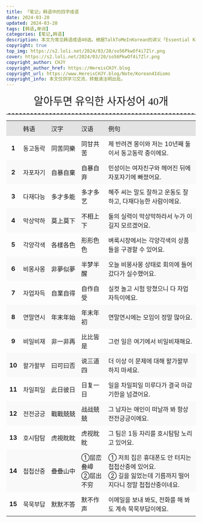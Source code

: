 ```yaml
---
title: 「笔记」韩语中的四字成语
date: 2024-03-20
updated: 2024-03-20
tags: [韩语,单词]
categories: [笔记,韩语]
description: 本文为常见韩语成语40选。根据TalkToMeInKorean的讲义「Essential Korean 4-Character Idioms」整理而成。
copyright: true
top_img: https://s2.loli.net/2024/03/20/so56PkwOf4i7Zlr.png
cover: https://s2.loli.net/2024/03/20/so56PkwOf4i7Zlr.png
copyright_author: CHJY
copyright_author_href: https://HereisCHJY.blog
copyright_url: https://www.HereisCHJY.blog/Note/Korean4Idioms
copyright_info: 本文仅供学习交流，转载请注明出处。
---
```

<html>
    <head>
        <style>
            @import url('https://fonts.googleapis.com/css2?family=Song+Myung&display=swap');
            p {
                text-align:justify;
            }
            p a {
                text-decoration: none;
                text-decoration-line: none;
                text-decoration-color: none;
                text-decoration-style: none;
                border-bottom: 2px solid #e3e3e3;
            }
            center {
                font-size: 28PX;
                font-style: bold;
                font-family: "Song Myung", serif;
            }
            hr {
                border: none; /* 移除默认的边框样式 */
                border-top: 2.5px dashed #E3E3E3; /* 设置上边框为1像素的虚线，颜色为黑色 */
            }
            table, th, td {
                border: none; /* 完全移除边框 */
                border-collapse: collapse; /* 合并边框，虽然已经移除 */
                width: 100%；
            }
            td, th {
                padding: 8px;
            }
            tr:first-child {
                background-color: #e3e3e3; /* 第一行背景色 */
            }
            tr:nth-child(odd):not(:first-child) {
                background-color: #f9f9f9; /* 灰色背景 */
                border: 0;
            }
            tr:nth-child(even) {
            }
            td:nth-child(2), td:nth-child(3) {
                white-space: nowrap;
            }
        </style>
    </head>
<body>


<center> 알아두면 유익한 사자성어 40개</center>
<HR>

<table>
    <tr>
        <th></th>
        <td>韩语</td>
        <td>汉字</td>
        <td>汉语</td>
        <td>例句</td>
    </tr>
    <tr>
        <th>1</th>
        <td>동고동락</td>
        <td>同苦同樂</td>
        <td>同甘共苦</td>
        <td>제 반려견 몽이와 저는 10년째 둘이서 동고동락 중이에요.</td>
    </tr>
    <tr>
        <th>2</th>
        <td>자포자기</td>
        <td>自暴自棄</td>
        <td>自暴自弃</td>
        <td>민성이는 여자친구와 헤어진 뒤에 자포자기에 빠졌어요.</td>
    </tr>
    <tr>
        <th>3</th>
        <td>다재다능</td>
        <td>多才多能</td>
        <td>多才多艺</td>
        <td>혜주 씨는 말도 잘하고 운동도 잘하고, 다재다능한 사람이에요.</td>
    </tr>
    <tr>
        <th>4</th>
        <td>막상막하</td>
        <td>莫上莫下</td>
        <td>不相上下</td>
        <td>둘의 실력이 막상막하라서 누가 이길지 모르겠어요.</td>
    </tr>
    <tr>
        <th>5</th>
        <td>각양각색</td>
        <td>各樣各色</td>
        <td>形形色色</td>
        <td>벼룩시장에서는 각양각색의 상품들을 구경할 수 있어요.</td>
    </tr>
    <tr>
        <th>6</th>
        <td>비몽사몽</td>
        <td>非夢似夢</td>
        <td>半梦半醒</td>
        <td>오늘 비몽사몽 상태로 회의에 들어갔다가 실수했어요.</td>
    </tr>
    <tr>
        <th>7</th>
        <td>자업자득</td>
        <td>自業自得</td>
        <td>自作自受</td>
        <td>실컷 놀고 시험 망쳤으니 다 자업자득이에요.</td>
    </tr>
    <tr>
        <th>8</th>
        <td>연말연시</td>
        <td>年末年始</td>
        <td>年末年初</td>
        <td>연말연시에는 모임이 정말 많아요.</td>
    </tr>
    <tr>
        <th>9</th>
        <td>비일비재</td>
        <td>非一非再</td>
        <td>比比皆是</td>
        <td>그런 일은 여기에서 비일비재해요.</td>
    </tr>
    <tr>
        <th>10</th>
        <td>왈가왈부</td>
        <td>曰可曰否</td>
        <td>说三道四</td>
        <td>더 이상 이 문제에 대해 왈가왈부하지 마세요.</td>
    </tr>
    <tr>
        <th>11</th>
        <td>차일피일</td>
        <td>此日彼日</td>
        <td>日复一日</td>
        <td>일을 차일피일 미루다가 결국 마감 기한을 넘겼어요.</td>
    </tr>
    <tr>
        <th>12</th>
        <td>전전긍긍</td>
        <td>戰戰兢兢</td>
        <td>战战兢兢</td>
        <td>그 남자는 애인이 떠날까 봐 항상 전전긍긍이에요.</td>
    </tr>
    <tr>
        <th>13</th>
        <td>호시탐탐</td>
        <td>虎視眈眈</td>
        <td>虎视眈眈</td>
        <td>그 팀은 1등 자리를 호시탐탐 노리고 있어요.</td>
    </tr>
    <tr>
        <th>14</th>
        <td>첩첩산중</td>
        <td>疊疊山中</td>
        <td>①层峦叠嶂 <br> ②层出不穷</td>
        <td>① 저희 집은 휴대폰도 안 터지는 첩첩산중에 있어요.  <br> ② 길을 잃었는데 기름까지 떨어지다니 정말 첩첩산중이네요.</td>
    </tr>
    <tr>
        <th>15</th>
        <td>묵묵부답</td>
        <td>默默不答</td>
        <td>默不作声</td>
        <td>이메일을 보내 봐도, 전화를 해 봐도 계속 묵묵부답이에요.</td>
    </tr>
</table>

